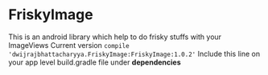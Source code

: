 # FriskyImage
This is an android library which help to do frisky stuffs with your ImageViews
Current version 
       <code>compile 'dwijrajbhattacharyya.FriskyImage:FriskyImage:1.0.2'</code>
  Include this line on your app level build.gradle file under <b>dependencies</b>      
